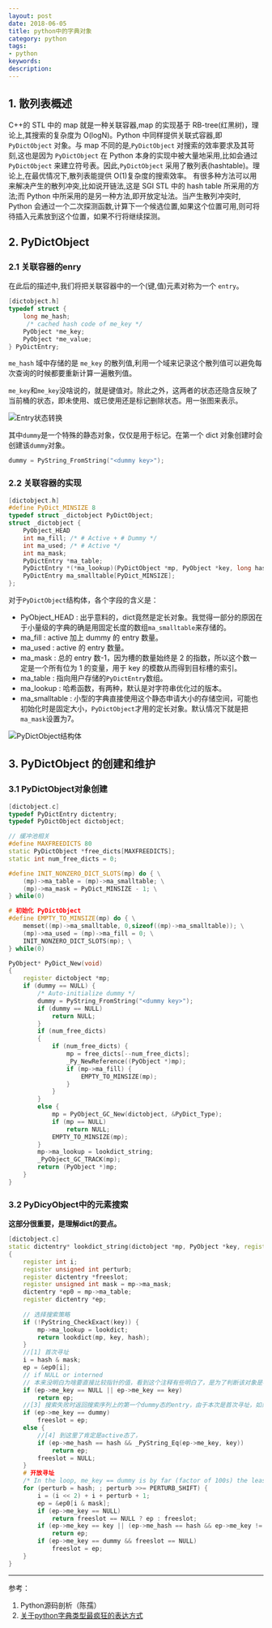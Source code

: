 ```yaml
---
layout: post
date: 2018-06-05
title: python中的字典对象
category: python
tags: 
- python
keywords:
description:
---
```


## 1. 散列表概述
C++的 STL 中的 map 就是一种关联容器,map 的实现基于 RB-tree(红黑树)，理论上,其搜索的复杂度为 O(logN)。Python 中同样提供关联式容器,即 `PyDictObject` 对象。与 map 不同的是,`PyDictObject` 对搜索的效率要求及其苛刻,这也是因为 `PyDictObject` 在 Python 本身的实现中被大量地采用,比如会通过 `PyDictObject` 来建立符号表。因此,`PyDictObject` 采用了散列表(hashtable)。理论上,在最优情况下,散列表能提供 O(1)复杂度的搜索效率。
有很多种方法可以用来解决产生的散列冲突,比如说开链法,这是 SGI STL 中的 hash table 所采用的方法;而 Python 中所采用的是另一种方法,即开放定址法。当产生散列冲突时, Python 会通过一个二次探测函数,计算下一个候选位置,如果这个位置可用,则可将待插入元素放到这个位置，如果不行将继续探测。

## 2. PyDictObject

### 2.1 关联容器的enry

在此后的描述中,我们将把关联容器中的一个(键,值)元素对称为一个 `entry`。
```CPP
[dictobject.h]
typedef struct {
	long me_hash;
	 /* cached hash code of me_key */
	PyObject *me_key;
	PyObject *me_value;
} PyDictEntry;
```
`me_hash` 域中存储的是 `me_key` 的散列值,利用一个域来记录这个散列值可以避免每次查询的时候都要重新计算一遍散列值。

`me_key`和`me_key`没啥说的，就是键值对。除此之外，这两者的状态还隐含反映了当前桶的状态，即未使用、或已使用还是标记删除状态。用一张图来表示。

![Entry状态转换](/img/PyDictObject1.png)

其中`dummy`是一个特殊的静态对象，仅仅是用于标记。在第一个 dict 对象创建时会创建该`dummy`对象。
```CPP
dummy = PyString_FromString("<dummy key>");
```

### 2.2 关联容器的实现
```CPP
[dictobject.h]
#define PyDict_MINSIZE 8
typedef struct _dictobject PyDictObject;
struct _dictobject {
	PyObject_HEAD
	int ma_fill; /* # Active + # Dummy */
	int ma_used; /* # Active */
	int ma_mask;
	PyDictEntry *ma_table;
	PyDictEntry *(*ma_lookup)(PyDictObject *mp, PyObject *key, long hash);
	PyDictEntry ma_smalltable[PyDict_MINSIZE];
};
```
对于`PyDictObject`结构体，各个字段的含义是：
- PyObject_HEAD : 出乎意料的，dict竟然是定长对象。我觉得一部分的原因在于小量级的字典的确是用固定长度的数组`ma_smalltable`来存储的。
- ma_fill : active 加上 dummy 的 entry 数量。
- ma_used : active 的 entry 数量。
- ma_mask : 总的 entry 数-1，因为槽的数量始终是 2 的指数，所以这个数一定是一个所有位为 1 的变量，用于 key 的模数从而得到目标槽的索引。
- ma_table : 指向用户存储的`PyDictEntry`数组。
- ma_lookup : 哈希函数，有两种，默认是对字符串优化过的版本。
- ma_smalltable : 小型的字典直接使用这个静态申请大小的存储空间，可能也初始化时是固定大小，`PyDictObject`才用的定长对象。默认情况下就是把`ma_mask`设置为7。

![PyDictObject结构体](/img/PyDictObject2.png)

## 3. PyDictObject 的创建和维护

### 3.1 PyDictObject对象创建
```CPP
[dictobject.c]
typedef PyDictEntry dictentry;
typedef PyDictObject dictobject;

// 缓冲池相关
#define MAXFREEDICTS 80
static PyDictObject *free_dicts[MAXFREEDICTS];
static int num_free_dicts = 0;

#define INIT_NONZERO_DICT_SLOTS(mp) do { \
	(mp)->ma_table = (mp)->ma_smalltable; \
	(mp)->ma_mask = PyDict_MINSIZE - 1; \
} while(0)

# 初始化 PyDictObject
#define EMPTY_TO_MINSIZE(mp) do { \
	memset((mp)->ma_smalltable, 0,sizeof((mp)->ma_smalltable)); \
	(mp)->ma_used = (mp)->ma_fill = 0; \
	INIT_NONZERO_DICT_SLOTS(mp); \
} while(0)

PyObject* PyDict_New(void)
{
	register dictobject *mp;
	if (dummy == NULL) {
    	/* Auto-initialize dummy */
		dummy = PyString_FromString("<dummy key>");
		if (dummy == NULL)
			return NULL;
		}
		if (num_free_dicts)
		{
			if (num_free_dicts) {
				mp = free_dicts[--num_free_dicts];
				_Py_NewReference((PyObject *)mp);
                if (mp->ma_fill) {
					EMPTY_TO_MINSIZE(mp);
				}
            }
		}
        else {
			mp = PyObject_GC_New(dictobject, &PyDict_Type);
			if (mp == NULL)
				return NULL;
			EMPTY_TO_MINSIZE(mp);
		}
		mp->ma_lookup = lookdict_string;
		_PyObject_GC_TRACK(mp);
		return (PyObject *)mp;
	}
}
```

### **3.2 PyDicyObject中的元素搜索**

**这部分很重要，是理解dict的要点。**
```CPP
[dictobject.c]
static dictentry* lookdict_string(dictobject *mp, PyObject *key, register long hash)
{
	register int i;
	register unsigned int perturb;
	register dictentry *freeslot;
	register unsigned int mask = mp->ma_mask;
	dictentry *ep0 = mp->ma_table;
	register dictentry *ep;
    
    // 选择搜索策略
	if (!PyString_CheckExact(key)) {
		mp->ma_lookup = lookdict;
		return lookdict(mp, key, hash);
	}
	//[1] 首次寻址
	i = hash & mask;
	ep = &ep0[i];
	// if NULL or interned
    // 本来没明白为啥要直接比较指针的值，看到这个注释有些明白了，是为了判断该对象是不是被intern了，那么两个对象肯定指向同一个对象，因此指针的值相同。
	if (ep->me_key == NULL || ep->me_key == key)
		return ep;
	//[3] 搜索失败时返回搜索序列上的第一个dummy态的entry，由于本次是首次寻址，如果遇到了dummy，那肯定是第一个dummy，直接设置就行，但是注意后面开放寻址步骤就要判断一下之前遇没遇到dummy了。
	if (ep->me_key == dummy)
		freeslot = ep;
	else {
		//[4] 到这里了肯定是active态了，
		if (ep->me_hash == hash && _PyString_Eq(ep->me_key, key))
			return ep;
		freeslot = NULL;
	}
    # 开放寻址
	/* In the loop, me_key == dummy is by far (factor of 100s) the least likely outcome, so test for that last. */
	for (perturb = hash; ; perturb >>= PERTURB_SHIFT) {
		i = (i << 2) + i + perturb + 1;
		ep = &ep0[i & mask];
		if (ep->me_key == NULL)
			return freeslot == NULL ? ep : freeslot;
		if (ep->me_key == key || (ep->me_hash == hash && ep->me_key != dummy && _PyString_Eq(ep->me_key, key)))
			return ep;
		if (ep->me_key == dummy && freeslot == NULL)
			freeslot = ep;
	}
}
```


* * *
参考：
1. Python源码剖析（陈孺）
2. [关于python字典类型最疯狂的表达方式](https://vimiix.com/post/2017/12/28/python-mystery-dict-expression/)
